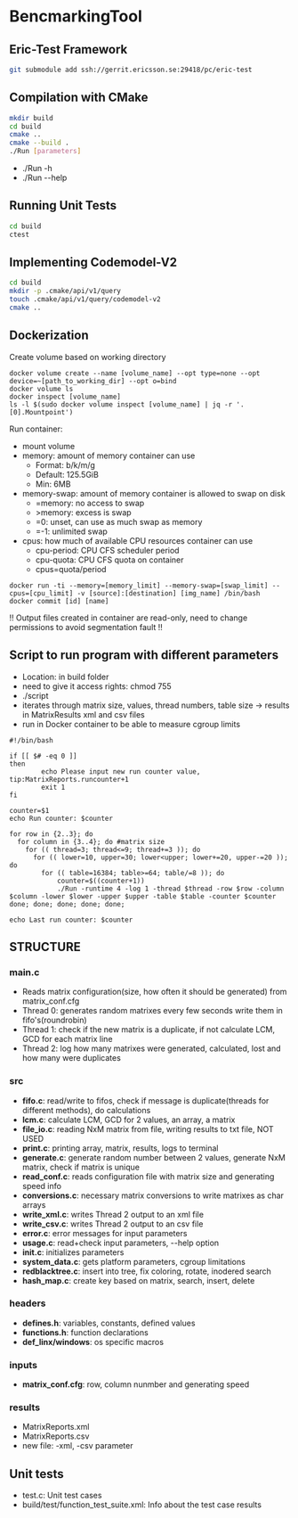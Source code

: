 # BencmarkingTool

## Eric-Test Framework
```bash
git submodule add ssh://gerrit.ericsson.se:29418/pc/eric-test
```

## Compilation with CMake

```bash
mkdir build
cd build
cmake ..
cmake --build .
./Run [parameters]
```

- ./Run -h
- ./Run --help

## Running Unit Tests
```bash
cd build
ctest
```

## Implementing Codemodel-V2
```bash
cd build
mkdir -p .cmake/api/v1/query
touch .cmake/api/v1/query/codemodel-v2
cmake ..
```

## Dockerization

Create volume based on working directory
```
docker volume create --name [volume_name] --opt type=none --opt device=~[path_to_working_dir] --opt o=bind
docker volume ls
docker inspect [volume_name]
ls -l $(sudo docker volume inspect [volume_name] | jq -r '.[0].Mountpoint')
```

Run container:
- mount volume
- memory: amount of memory container can use
	- Format: <int> b/k/m/g
	-	Default: 125.5GiB
	-	Min: 6MB
- memory-swap: amount of memory container is allowed to swap on disk
	- =memory: no access to swap
	- \>memory: excess is swap
	- =0: unset, can use as much swap as memory
	- =-1: unlimited swap
- cpus: how much of available CPU resources container can use
	- cpu-period: CPU CFS scheduler period
	- cpu-quota: CPU CFS quota on container
	- cpus=quota/period

```
docker run -ti --memory=[memory_limit] --memory-swap=[swap_limit] --cpus=[cpu_limit] -v [source]:[destination] [img_name] /bin/bash
docker commit [id] [name]
```

!! Output files created in container are read-only, need to change permissions to avoid segmentation fault !!

## Script to run program with different parameters
- Location: in build folder
- need to give it access rights: chmod 755 <name>
- ./script
- iterates through matrix size, values, thread numbers, table size -> results in MatrixResults xml and csv files
- run in Docker container to be able to measure cgroup limits

```
#!/bin/bash

if [[ $# -eq 0 ]]
then
        echo Please input new run counter value, tip:MatrixReports.runcounter+1
        exit 1
fi

counter=$1
echo Run counter: $counter

for row in {2..3}; do
  for column in {3..4}; do #matrix size
    for (( thread=3; thread<=9; thread+=3 )); do
      for (( lower=10, upper=30; lower<upper; lower+=20, upper-=20 )); do
        for (( table=16384; table>=64; table/=8 )); do
            counter=$((counter+1))
            ./Run -runtime 4 -log 1 -thread $thread -row $row -column $column -lower $lower -upper $upper -table $table -counter $counter
done; done; done; done; done;

echo Last run counter: $counter
```

## STRUCTURE
### main.c 
- Reads matrix configuration(size, how often it should be generated) from matrix_conf.cfg
- Thread 0: generates random matrixes every few seconds write them in fifo's(roundrobin)
- Thread 1: check if the new matrix is a duplicate, if not calculate LCM, GCD for each matrix line
- Thread 2: log how many matrixes were generated, calculated, lost and how many were duplicates

### src
- **fifo.c**: read/write to fifos, check if message is duplicate(threads for different methods), do calculations
- **lcm.c**: calculate LCM, GCD for 2 values, an array, a matrix
- **file_io.c**: reading NxM matrix from file, writing results to txt file, NOT USED
- **print.c**: printing array, matrix, results, logs to terminal
- **generate.c**: generate random number between 2 values, generate NxM matrix, check if matrix is unique
- **read_conf.c**: reads configuration file with matrix size and generating speed info
- **conversions.c**: necessary matrix conversions to write matrixes as char arrays
- **write_xml.c**: writes Thread 2 output to an xml file
- **write_csv.c**: writes Thread 2 output to an csv file
- **error.c**: error messages for input parameters
- **usage.c**: read+check input parameters, --help option
- **init.c**: initializes parameters
- **system_data.c**: gets platform parameters, cgroup limitations
- **redblacktree.c**: insert into tree, fix coloring, rotate, inodered search
- **hash_map.c**: create key based on matrix, search, insert, delete

### headers
- **defines.h**: variables, constants, defined values
- **functions.h**: function declarations
- **def_linx/windows**: os specific macros

### inputs
- **matrix_conf.cfg**: row, column nunmber and generating speed

### results
- MatrixReports.xml
- MatrixReports.csv
- new file: -xml, -csv parameter

## Unit tests
- test.c: Unit test cases
- build/test/function_test_suite.xml: Info about the test case results
